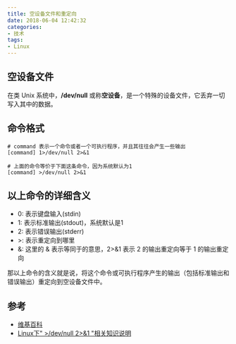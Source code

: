 ```yaml
---
title: 空设备文件和重定向
date: 2018-06-04 12:42:32
categories:
- 技术
tags:
- Linux
---
```


## 空设备文件

在类 Unix 系统中，**/dev/null** 或称**空设备**，是一个特殊的设备文件，它丢弃一切写入其中的数据。

## 命令格式

```
# command 表示一个命令或者一个可执行程序，并且其往往会产生一些输出
[command] 1>/dev/null 2>&1

# 上面的命令等价于下面这条命令，因为系统默认为1
[command] >/dev/null 2>&1
```

## 以上命令的详细含义

- 0: 表示键盘输入(stdin)
- 1: 表示标准输出(stdout)，系统默认是1 
- 2: 表示错误输出(stderr)
- \>: 表示重定向到哪里 
- &: 这里的 & 表示等同于的意思，2>&1 表示 2 的输出重定向等于 1 的输出重定向

那以上命令的含义就是说，将这个命令或可执行程序产生的输出（包括标准输出和错误输出）重定向到空设备文件中。

## 参考

- [维基百科](https://zh.wikipedia.org/wiki//dev/null)
- [Linux下" >/dev/null 2>&1 "相关知识说明](http://blog.csdn.net/sunrier/article/details/7695839)


